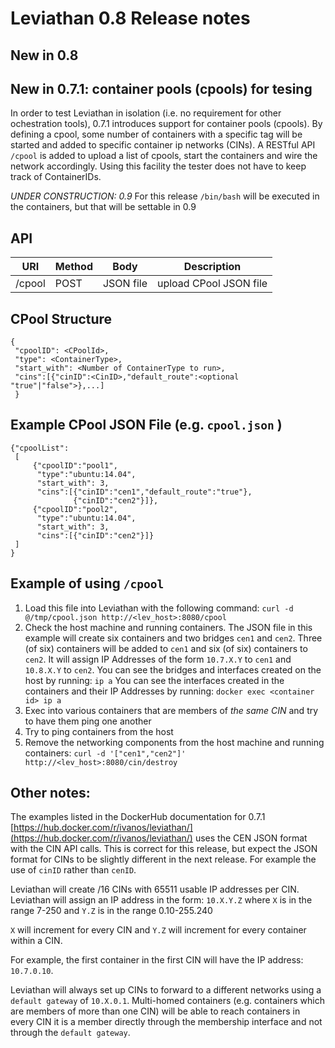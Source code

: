 # Leviathan 0.8 Release notes

## New in 0.8




## New in 0.7.1: container pools (cpools) for tesing

In order to test Leviathan in isolation (i.e. no requirement for other ochestration tools), 0.7.1 introduces support for container pools (cpools).  By defining a cpool, some number of containers with a specific tag will be started and added to specific container ip networks (CINs).   A RESTful API ```/cpool``` is added to upload a list of cpools, start the containers and wire the network accordingly.  Using this facility the tester does not have to keep track of ContainerIDs.

*UNDER CONSTRUCTION: 0.9* For this release ```/bin/bash``` will be executed in the containers, but that will be settable in 0.9

## API
URI | Method | Body | Description
--- | ------ | ---- | -----------
/cpool | POST | JSON file | upload CPool JSON file

## CPool Structure

```
{
 "cpoolID": <CPoolId>,
 "type": <ContainerType>,
 "start_with": <Number of ContainerType to run>,
 "cins":[{"cinID":<CinID>,"default_route":<optional "true"|"false">},...]
 }
```

## Example CPool JSON File (e.g. ```cpool.json``` )
```
{"cpoolList":
 [
     {"cpoolID":"pool1",
      "type":"ubuntu:14.04",
      "start_with": 3,
      "cins":[{"cinID":"cen1","default_route":"true"},
              {"cinID":"cen2"}]},
     {"cpoolID":"pool2",
      "type":"ubuntu:14.04",
      "start_with": 3,
      "cins":[{"cinID":"cen2"}]}
 ]
}
```
## Example of using ```/cpool```

1. Load this file into Leviathan with the following command:
 ```curl -d @/tmp/cpool.json http://<lev_host>:8080/cpool```
2. Check the host machine and running containers.  The JSON file in this example will create six containers and two bridges ```cen1``` and ```cen2```.  Three (of six) containers will be added  to ``cen1`` and six (of six) containers to  ```cen2```. It will assign IP Addresses of the form ```10.7.X.Y``` to ```cen1``` and ```10.8.X.Y``` to ```cen2```.
You can see the bridges and interfaces  created on the host by running:
```ip a```
You can see the interfaces created in the containers and their IP Addresses by running:
```docker exec <container id> ip a```
5.  Exec into various containers that are members of *the same CIN* and try to have them ping one another
5.  Try to ping containers from the host
6.  Remove the networking components from the host machine and running containers:
```curl -d '["cen1","cen2"]' http://<lev_host>:8080/cin/destroy```

## Other notes:

The examples listed in the DockerHub documentation for 0.7.1 [https://hub.docker.com/r/ivanos/leviathan/](https://hub.docker.com/r/ivanos/leviathan/) uses the CEN JSON format with the CIN API calls.  This is correct for this release, but expect the JSON format for CINs to be slightly different in the next release. For example the use of ```cinID``` rather than ```cenID```.

Leviathan will create /16 CINs with 65511 usable IP addresses per CIN.  Leviathan will assign an IP address in the form: ```10.X.Y.Z``` where ```X``` is in the range 7-250 and ```Y.Z```  is in the range 0.10-255.240

```X``` will increment for every CIN and ```Y.Z``` will increment for every container within a CIN.  

For example, the first container in the first CIN will have the IP address: ```10.7.0.10```.

Leviathan will always set up CINs to forward to a different networks using a ```default gateway``` of ```10.X.0.1```. Multi-homed containers (e.g. containers which are members of more than one CIN) will be able to reach containers in every CIN it is a member directly through the membership interface and not through the ```default gateway```.
